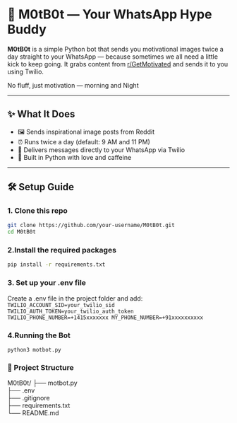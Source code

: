 # 💬 M0tB0t — Your WhatsApp Hype Buddy

**M0tB0t** is a simple Python bot that sends you motivational images twice a day straight to your WhatsApp — because sometimes we all need a little kick to keep going. It grabs content from [r/GetMotivated](https://www.reddit.com/r/GetMotivated) and sends it to you using Twilio.

No fluff, just motivation — morning and Night

---

## ✨ What It Does

- 🖼️ Sends inspirational image posts from Reddit
- ⏰ Runs twice a day (default: 9 AM and 11 PM)
- 📲 Delivers messages directly to your WhatsApp via Twilio
- 🧠 Built in Python with love and caffeine

---

## 🛠️ Setup Guide

### 1. Clone this repo
```bash
git clone https://github.com/your-username/M0tB0t.git
cd M0tB0t
```
### 2.Install the required packages

```bash
pip install -r requirements.txt
```
### 3. Set up your .env file

Create a .env file in the project folder and add:
`
TWILIO_ACCOUNT_SID=your_twilio_sid
TWILIO_AUTH_TOKEN=your_twilio_auth_token
TWILIO_PHONE_NUMBER=+1415xxxxxxx
MY_PHONE_NUMBER=+91xxxxxxxxxx
`

### 4.Running the Bot

`python3 motbot.py`

### 📂 Project Structure

M0tB0t/
├── motbot.py           
├── .env               
├── .gitignore          
├── requirements.txt    
└── README.md          
